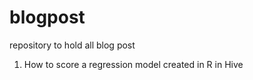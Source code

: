 # blogpost
repository to hold all blog post

1) How to score a regression model created in R in Hive

